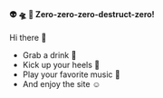 <!--
**willshin-datascientist/willshin-datascientist** is a ✨ _special_ ✨ repository because its `README.md` (this file) appears on your GitHub profile.

Here are some ideas to get you started:

- 🔭 I’m currently working on ...
- 🌱 I’m currently learning ...
- 👯 I’m looking to collaborate on ...
- 🤔 I’m looking for help with ...
- 💬 Ask me about ...
- 📫 How to reach me: ...
- 😄 Pronouns: ...
- ⚡ Fun fact: ...
-->

#### :alien: :flying_saucer: :love_you_gesture: Zero-zero-zero-destruct-zero!
Hi there 👋
- Grab a drink :cup_with_straw:
- Kick up your heels :athletic_shoe:
- Play your favorite music :guitar:
- And enjoy the site :relaxed:

